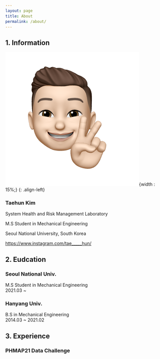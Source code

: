 ```yaml
---
layout: page
title: About
permalink: /about/
---
```


## 1. Information

![image](/public/img/kth1.png){width : 15%;}
{: .align-left}

### Taehun Kim <br>

System Health and Risk Management Laboratory

M.S Student in Mechanical Engineering

Seoul National University, South Korea

https://www.instagram.com/tae_____hun/

## 2. Eudcation

### Seoul National Univ.
M.S Student in Mechanical Engineering<br>
2021.03 ~

### Hanyang Univ.
B.S in Mechanical Engineering<br>
2014.03 ~ 2021.02

## 3. Experience

### PHMAP21 Data Challenge
